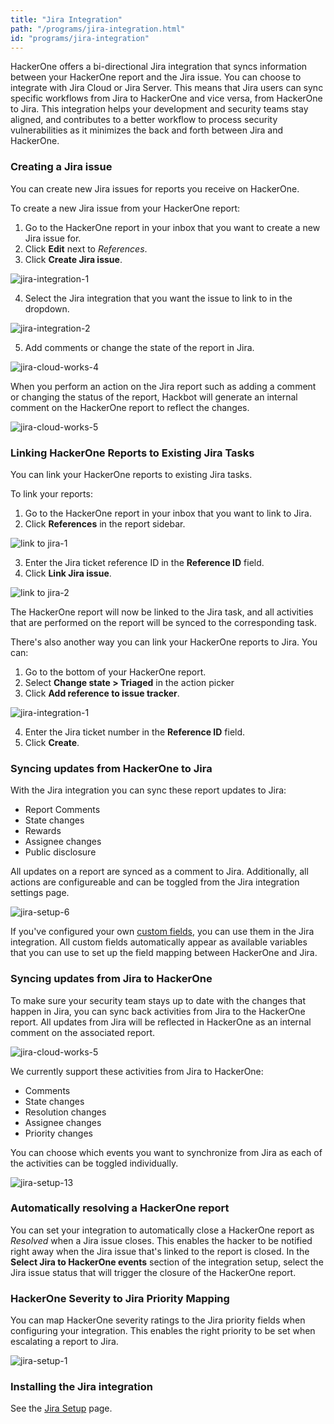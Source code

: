 ```yaml
---
title: "Jira Integration"
path: "/programs/jira-integration.html"
id: "programs/jira-integration"
---
```


<style>
.contents {
  margin-left: 1.45rem;
  margin-right: 1.45rem;
  border-radius: 0.3em;
  width: 60%;
}
</style>

HackerOne offers a bi-directional Jira integration that syncs information between your HackerOne report and the Jira issue. You can choose to integrate with Jira Cloud or Jira Server. This means that Jira users can sync specific workflows from Jira to HackerOne and vice versa, from HackerOne to Jira. This integration helps your development and security teams stay aligned, and contributes to a better workflow to process security vulnerabilities as it minimizes the back and forth between Jira and HackerOne.

### Creating a Jira issue
You can create new Jira issues for reports you receive on HackerOne.

To create a new Jira issue from your HackerOne report:
1. Go to the HackerOne report in your inbox that you want to create a new Jira issue for.
2. Click **Edit** next to <i>References</i>.
3. Click **Create Jira issue**.

![jira-integration-1](./images/jira-integration-1.png)

4. Select the Jira integration that you want the issue to link to in the dropdown.

![jira-integration-2](./images/jira-integration-2.png)

5. Add comments or change the state of the report in Jira.

  ![jira-cloud-works-4](./images/jira-cloud-works-4.png)

When you perform an action on the Jira report such as adding a comment or changing the status of the report, Hackbot will generate an internal comment on the HackerOne report to reflect the changes.

  ![jira-cloud-works-5](./images/jira-cloud-works-5.png)

### Linking HackerOne Reports to Existing Jira Tasks
You can link your HackerOne reports to existing Jira tasks.

To link your reports:
1. Go to the HackerOne report in your inbox that you want to link to Jira.
2. Click **References** in the report sidebar.

![link to jira-1](./images/link-jira-1.png)

3. Enter the Jira ticket reference ID in the **Reference ID** field.
4. Click **Link Jira issue**.

![link to jira-2](./images/link-jira-2.png)

The HackerOne report will now be linked to the Jira task, and all activities that are performed on the report will be synced to the corresponding task.

There's also another way you can link your HackerOne reports to Jira. You can:
1. Go to the bottom of your HackerOne report.
2. Select **Change state > Triaged** in the action picker 
3. Click **Add reference to issue tracker**.

![jira-integration-1](./images/jira-integration-1.png)

4. Enter the Jira ticket number in the **Reference ID** field.
5. Click **Create**.

### Syncing updates from HackerOne to Jira

With the Jira integration you can sync these report updates to Jira:
- Report Comments
- State changes
- Rewards
- Assignee changes
- Public disclosure

All updates on a report are synced as a comment to Jira. Additionally, all actions are configureable and can be toggled from the Jira integration settings page.

![jira-setup-6](./images/jira-setup-6.png)

If you've configured your own [custom fields](/programs/custom-fields.html), you can use them in the Jira integration. All custom fields automatically appear as available variables that you can use to set up the field mapping between HackerOne and Jira.

### Syncing updates from Jira to HackerOne

To make sure your security team stays up to date with the changes that happen in Jira, you can sync back activities from Jira to the HackerOne report. All updates from Jira will be reflected in HackerOne as an internal comment on the associated report.

![jira-cloud-works-5](./images/jira-cloud-works-5.png)

We currently support these activities from Jira to HackerOne:
- Comments
- State changes
- Resolution changes
- Assignee changes
- Priority changes

You can choose which events you want to synchronize from Jira as each of the activities can be toggled individually.

![jira-setup-13](./images/jira-setup-13.png)

### Automatically resolving a HackerOne report

You can set your integration to automatically close a HackerOne report as <i>Resolved</i> when a Jira issue closes. This enables the hacker to be notified right away when the Jira issue that's linked to the report is closed. In the **Select Jira to HackerOne events** section of the integration setup, select the Jira issue status that will trigger the closure of the HackerOne report.

### HackerOne Severity to Jira Priority Mapping

You can map HackerOne severity ratings to the Jira priority fields when configuring your integration. This enables the right priority to be set when escalating a report to Jira.

![jira-setup-1](./images/jira-setup-1.png)

### Installing the Jira integration

See the [Jira Setup](jira-setup.html) page.
